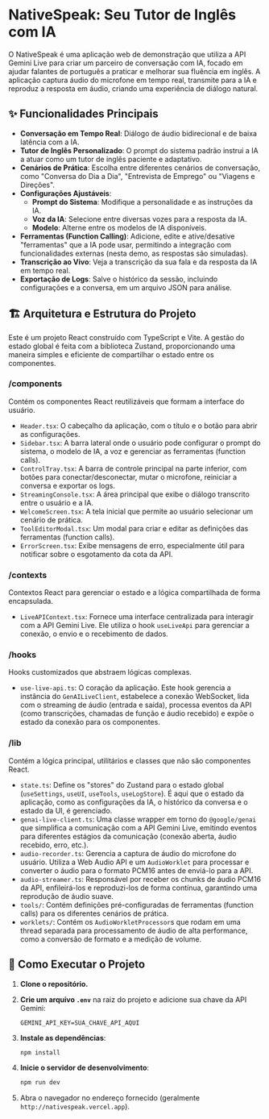  # NativeSpeak: Seu Tutor de Inglês com IA 

O NativeSpeak é uma aplicação web de demonstração que utiliza a API Gemini Live para criar um parceiro de conversação com IA, focado em ajudar falantes de português a praticar e melhorar sua fluência em inglês. A aplicação captura áudio do microfone em tempo real, transmite para a IA e reproduz a resposta em áudio, criando uma experiência de diálogo natural.

## ✨ Funcionalidades Principais

- **Conversação em Tempo Real**: Diálogo de áudio bidirecional e de baixa latência com a IA.
- **Tutor de Inglês Personalizado**: O prompt do sistema padrão instrui a IA a atuar como um tutor de inglês paciente e adaptativo.
- **Cenários de Prática**: Escolha entre diferentes cenários de conversação, como "Conversa do Dia a Dia", "Entrevista de Emprego" ou "Viagens e Direções".
- **Configurações Ajustáveis**:
  - **Prompt do Sistema**: Modifique a personalidade e as instruções da IA.
  - **Voz da IA**: Selecione entre diversas vozes para a resposta da IA.
  - **Modelo**: Alterne entre os modelos de IA disponíveis.
- **Ferramentas (Function Calling)**: Adicione, edite e ative/desative "ferramentas" que a IA pode usar, permitindo a integração com funcionalidades externas (nesta demo, as respostas são simuladas).
- **Transcrição ao Vivo**: Veja a transcrição da sua fala e da resposta da IA em tempo real.
- **Exportação de Logs**: Salve o histórico da sessão, incluindo configurações e a conversa, em um arquivo JSON para análise.

## 🏗️ Arquitetura e Estrutura do Projeto

Este é um projeto React construído com TypeScript e Vite. A gestão do estado global é feita com a biblioteca Zustand, proporcionando uma maneira simples e eficiente de compartilhar o estado entre os componentes.

### /components

Contém os componentes React reutilizáveis que formam a interface do usuário.

- `Header.tsx`: O cabeçalho da aplicação, com o título e o botão para abrir as configurações.
- `Sidebar.tsx`: A barra lateral onde o usuário pode configurar o prompt do sistema, o modelo de IA, a voz e gerenciar as ferramentas (function calls).
- `ControlTray.tsx`: A barra de controle principal na parte inferior, com botões para conectar/desconectar, mutar o microfone, reiniciar a conversa e exportar os logs.
- `StreamingConsole.tsx`: A área principal que exibe o diálogo transcrito entre o usuário e a IA.
- `WelcomeScreen.tsx`: A tela inicial que permite ao usuário selecionar um cenário de prática.
- `ToolEditorModal.tsx`: Um modal para criar e editar as definições das ferramentas (function calls).
- `ErrorScreen.tsx`: Exibe mensagens de erro, especialmente útil para notificar sobre o esgotamento da cota da API.

### /contexts

Contextos React para gerenciar o estado e a lógica compartilhada de forma encapsulada.

- `LiveAPIContext.tsx`: Fornece uma interface centralizada para interagir com a API Gemini Live. Ele utiliza o hook `useLiveApi` para gerenciar a conexão, o envio e o recebimento de dados.

### /hooks

Hooks customizados que abstraem lógicas complexas.

- `use-live-api.ts`: O coração da aplicação. Este hook gerencia a instância do `GenAILiveClient`, estabelece a conexão WebSocket, lida com o streaming de áudio (entrada e saída), processa eventos da API (como transcrições, chamadas de função e áudio recebido) e expõe o estado da conexão para os componentes.

### /lib

Contém a lógica principal, utilitários e classes que não são componentes React.

- `state.ts`: Define os "stores" do Zustand para o estado global (`useSettings`, `useUI`, `useTools`, `useLogStore`). É aqui que o estado da aplicação, como as configurações da IA, o histórico da conversa e o estado da UI, é gerenciado.
- `genai-live-client.ts`: Uma classe wrapper em torno do `@google/genai` que simplifica a comunicação com a API Gemini Live, emitindo eventos para diferentes estágios da comunicação (conexão aberta, áudio recebido, erro, etc.).
- `audio-recorder.ts`: Gerencia a captura de áudio do microfone do usuário. Utiliza a Web Audio API e um `AudioWorklet` para processar e converter o áudio para o formato PCM16 antes de enviá-lo para a API.
- `audio-streamer.ts`: Responsável por receber os chunks de áudio PCM16 da API, enfileirá-los e reproduzi-los de forma contínua, garantindo uma reprodução de áudio suave.
- `tools/`: Contém definições pré-configuradas de ferramentas (function calls) para os diferentes cenários de prática.
- `worklets/`: Contém os `AudioWorkletProcessor`s que rodam em uma thread separada para processamento de áudio de alta performance, como a conversão de formato e a medição de volume.

## 🚀 Como Executar o Projeto

1.  **Clone o repositório.**

2.  **Crie um arquivo `.env`** na raiz do projeto e adicione sua chave da API Gemini:
    ```
    GEMINI_API_KEY=SUA_CHAVE_API_AQUI
    ```

3.  **Instale as dependências**:
    ```bash
    npm install
    ```

4.  **Inicie o servidor de desenvolvimento**:
    ```bash
    npm run dev
    ```
5.  Abra o navegador no endereço fornecido (geralmente `http://nativespeak.vercel.app`).
